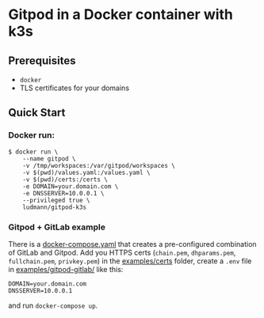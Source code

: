 # Gitpod in a Docker container with k3s

## Prerequisites

- `docker`
- TLS certificates for your domains

## Quick Start

### Docker run:

```shell
$ docker run \
    --name gitpod \
    -v /tmp/workspaces:/var/gitpod/workspaces \
    -v $(pwd)/values.yaml:/values.yaml \
    -v $(pwd)/certs:/certs \
    -e DOMAIN=your.domain.com \
    -e DNSSERVER=10.0.0.1 \
    --privileged true \
    ludmann/gitpod-k3s
```

### Gitpod + GitLab example

There is a [docker-compose.yaml](examples/gitpod-gitlab/docker-compose.yaml) that creates a pre-configured combination of GitLab and Gitpod. Add you HTTPS certs (`chain.pem`, `dhparams.pem`, `fullchain.pem`, `privkey.pem`) in the [examples/certs](examples/certs) folder, create a `.env` file in [examples/gitpod-gitlab/](examples/gitpod-gitlab/) like this:
```
DOMAIN=your.domain.com
DNSSERVER=10.0.0.1
```
and run `docker-compose up`.
